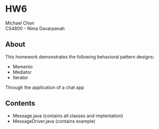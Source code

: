 # HW6

Michael Chon  
CS4800 - Nima Davarpanah

## About

This homework demonstrates the following behavioral pattern designs:
- Memento
- Mediator
- Iterator
  
Through the application of a chat app

## Contents
- Message.java (contains all classes and implentation)
- MessageDriver.java (contains example)

